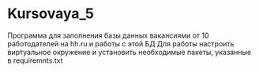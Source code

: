 # Kursovaya_5
Программа для заполнения базы данных вакансиями от 10 работодателей на hh.ru и работы с этой БД
Для работы настроить виртуальное окружение и установить необходимые пакеты, указанные в requiremnts.txt
